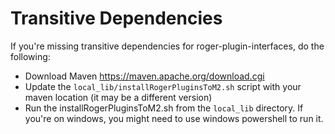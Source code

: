 

# Transitive Dependencies
If you're missing transitive dependencies for roger-plugin-interfaces, do the following: 
- Download Maven https://maven.apache.org/download.cgi
- Update the `local_lib/installRogerPluginsToM2.sh` script with your maven location (it may be a different version)
- Run the installRogerPluginsToM2.sh from the `local_lib` directory. If you're on windows, you might need to use windows powershell to run it. 

